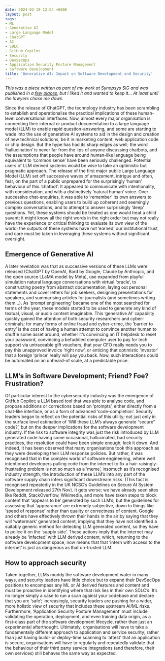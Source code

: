 ```yaml
---
date: 2024-02-19 12:54 +0000
layout: post
tags:
- ML
- Generative AI
- Large Language Model
- ChatGPT
- AI
- SDLC
- GitHub Copilot
- Security
- DevSecOps
- Application Security Posture Management
- Software Development
title: 'Generative AI: Impact on Software Development and Security'
---
```


_This was a piece written as part of my work at Synopsys SIG and was published in a [few](https://ap-verlag.de/generative-ki-hat-enorme-auswirkungen-auf-softwareentwicklung-und-softwaresicherheit/86448/) [places](https://www.teiss.co.uk/artificial-intelligence/generative-ai-software-development-and-security), but I liked it and wanted to keep it... At least until the lawyers chase me down._

Since the release of ChatGPT, the technology industry has been scrambling to establish and operationalise the practical implications of these human-level conversational interfaces.
Now, almost every major organisation is connecting their internal or product documentation to a large language model (LLM) to enable rapid question-answering, and some are starting to wade into the use of generative AI systems to aid in the design and creation of new technical solutions, be it in marketing content, web application code or chip design.
But the hype has had its sharp edges as well; the word ‘hallucination’ is never far from the lips of anyone discussing chatbots, and the assumptions that people have around human-like language being equivalent to ‘common sense’ have been seriously challenged. Potential users of LLM derived systems would be wise to take an optimistic but pragmatic approach.
The release of the first major public Large Language Model (LLM) set off successive waves of amazement, intrigue and often, fear, on the part of a public unprepared for the surprisingly ‘human’ behaviour of this ‘chatbot’. It appeared to communicate with intentionality, with consideration, and with a distinctively ‘natural human’ voice. Over successive chat-enquiries, it was able to ‘remember’ its own answers to previous questions, enabling users to build up coherent and seemingly complex conversations, and to attempt to answer surprisingly ‘deep’ questions.
Yet, these systems should be treated as one would treat a child savant; it might know all the right words in the right order but may not really have the experience or critical thinking to evaluate its own view of the world; the outputs of these systems have not ‘earned’ our institutional trust, and care must be taken in leveraging these systems without significant oversight.
## Emergence of Generative AI
A later revelation was that as successive versions of these LLMs were released (ChatGPT by OpenAI, Bard by Google, Claude by Anthropic, and the open source LLaMA model by Meta), use expanded from playful simulation natural language conversations with virtual ‘oracle’, to constructing poetry from abstract documentation, laying out personal statements and cover letters for job seekers, designing presentations for speakers, and summarising articles for journalists (and sometimes writing them…). As ‘prompt engineering’ became one of the most searched for terms of the year, these models started to be used to generate any kind of textual, visual, or audio content imaginable.
This ‘generative AI’ capability quickly gained the attention of both security researchers and cyber-criminals; for many forms of online fraud and cyber-crime, the ‘barrier to entry’ is the cost of having a human attempt to convince another human to shuffle some asset around, whether it’s convincing an IT helpdesk to reset your password, convincing a befuddled computer user to pay for tech support via untraceable gift vouchers, that your CFO really needs you to pay this unapproved invoice ‘right now’, or enticing that optimistic ‘investor’ that a foreign ‘prince’ really will pay you back.
Now, such interactions could be automated on an unheard-of scale, at a predictable price.

## LLM’s in Software Development; Friend? Foe? Frustration?
Of particular interest to the cybersecurity industry was the emergence of GitHub Copilot; a LLM based tool that was able to analyse code, and propose additions or corrections based on ‘prompts’, either directly from a chat-like interface, or as a form of advanced ‘code-completion’. Security leaders began to reflect on the potential risks of this utility; not just only in the surface level estimation of ‘Will these LLM’s always generate “secure” code?’, but on the deeper implications for the software development industry.
If the risk to software integrity was just the risk introduced by LLM generated code having some occasional, hallucinated, bad security practices, the resolution could have been simple enough; lock it down. And indeed, it has been observed that many organisations took this approach as they were developing their LLM response policies.
But rather, it was recognised that in the complex world of software engineering, where well intentioned developers pulling code from the internet to fix a hair-raisingly-frustrating problem is not so much as a ‘meme’, insomuch as it’s recognised industry strength, the introduction of these LLM’s into any part of the software supply chain infers significant downstream risks. (This fact is recognised repeatedly in the UK NCSC’s Guidelines on Secure AI System Development released 27th Nov).
It gets worse; we have already seen sites like Reddit, StackOverflow, Wikimedia, and more have taken steps to block content that ‘appears to be’ generated by such LLM’s; but the guidelines for assessing that ‘appearance’ are extremely subjective, down to things like ‘speed of response’ rather than quality or correctness of content. Google and others have effectively thrown their hands in the air by saying that they will ‘watermark’ generated content, implying that they have not identified a suitably generic method for detecting LLM generated content, so they have to police it on the ‘supply side’.
These actions imply that the internet may already be ‘infected’ with LLM derived content, which, returning to the software development space, now means that that ‘intern with access to the internet’ is just as dangerous as that un-trusted LLM.

## How to approach security
Taken together, LLMs muddy the software development water in many ways, and security leaders have little choice but to expand their DevSecOps positions to encompass any ML or AI derived features and content and must be proactive in identifying where that risk lies in their own SDLC’s.
It’s no longer simply a case to run a scan against your codebase and declare that you are ‘safe’; increasingly, security leaders are pushing for a wider, more holistic view of security that includes these upstream AI/ML risks. Furthermore, ‘Application Security Posture Management’ must include validating the operation, deployment, and even training data origin, as a first-class part of the software development lifecycle, rather than just an experimental afterthought.
Ultimately, organisations will have to take a fundamentally different approach to application and service security; rather than just having build- or deploy-time scanning to ‘attest’ that an application is secure, organisations will have to regularly and repeatedly validate that the behaviour of their third party service integrations (and therefore, their own services) still behaves the same way as expected.
